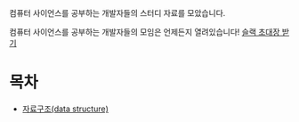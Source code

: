 
컴퓨터 사이언스를 공부하는 개발자들의 스터디 자료를 모았습니다.

컴퓨터 사이언스를 공부하는 개발자들의 모임은 언제든지 열려있습니다! [슬랙 초대장 받기](https://festi.kr/zlack/team/T4UR4RXQC/41/)


# 목차
* [자료구조(data structure)](./data-structure)